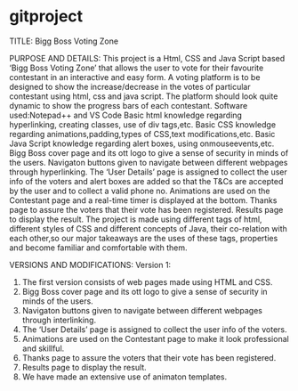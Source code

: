 # gitproject
TITLE: Bigg Boss Voting Zone

PURPOSE AND DETAILS:
This project is a Html, CSS and Java Script based ‘Bigg Boss Voting Zone’ that allows the user to vote for their favourite contestant in an interactive and easy form.
A voting platform is to be designed to show the increase/decrease in the votes of particular contestant using html, css and java script.
The platform should look quite dynamic to show the progress bars of each contestant.
Software used:Notepad++ and VS Code
Basic html knowledge regarding hyperlinking, creating classes, use of div tags,etc.
Basic CSS knowledge regarding animations,padding,types of CSS,text modifications,etc.
Basic Java Script knowledge regarding alert boxes, using onmouseevents,etc.
Bigg Boss cover page and its ott logo to give  a sense of security in minds of the users.
Navigaton buttons given to navigate between different webpages through hyperlinking.
The ‘User Details’ page is assigned to collect the user info of the voters and alert boxes are added so that the T&Cs are accepted by the user and to collect a valid phone no.
Animations are used on the Contestant page and a real-time timer is displayed at the bottom.
Thanks page to assure the voters that their vote has been registered.
Results page to display the result.
The project is made using different tags of html, different styles of CSS and different concepts of Java, their co-relation with each other,so our major takeaways are the uses of these tags, properties and become familiar and comfortable with them.

VERSIONS AND MODIFICATIONS:
Version 1:
1) The first version consists of web pages made using HTML and CSS.
2) Bigg Boss cover page and its ott logo to give  a sense of security in minds of the users.
3) Navigaton buttons given to navigate between different webpages through interlinking.
4) The ‘User Details’ page is assigned to collect the user info of the voters.
5) Animations are used on the Contestant page to make it look professional and skillful.
6) Thanks page to assure the voters that their vote has been registered.
7) Results page to display the result.
8) We have made an extensive use of animaton templates.








